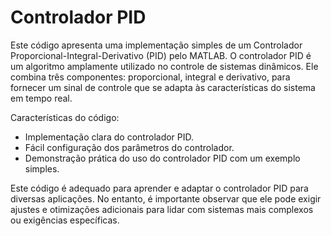 # Controlador PID

Este código apresenta uma implementação simples de um Controlador Proporcional-Integral-Derivativo (PID) pelo MATLAB. O controlador PID é um algoritmo amplamente utilizado no controle de sistemas dinâmicos. Ele combina três componentes: proporcional, integral e derivativo, para fornecer um sinal de controle que se adapta às características do sistema em tempo real.

Características do código:

- Implementação clara do controlador PID.
- Fácil configuração dos parâmetros do controlador.
- Demonstração prática do uso do controlador PID com um exemplo simples.

Este código é adequado para aprender e adaptar o controlador PID para diversas aplicações. No entanto, é importante observar que ele pode exigir ajustes e otimizações adicionais para lidar com sistemas mais complexos ou exigências específicas.
